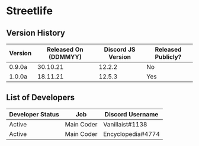 # Streetlife

## Version History
| Version | Released On (DDMMYY)      | Discord JS Version | Released Publicly? |
| ------- | ------------------------- | ------------------ | ------------------ |
| 0.9.0a  | 30.10.21                  | 12.2.2             | No                 |
| 1.0.0a  | 18.11.21                  | 12.5.3             | Yes                |

## List of Developers
| Developer Status | Job         | Discord Username   |
| ---------------- | ----------- | ------------------ |
| Active           | Main Coder  | Vanillaist#1138    |
| Active           | Main Coder  | Encyclopedia#4774  |
